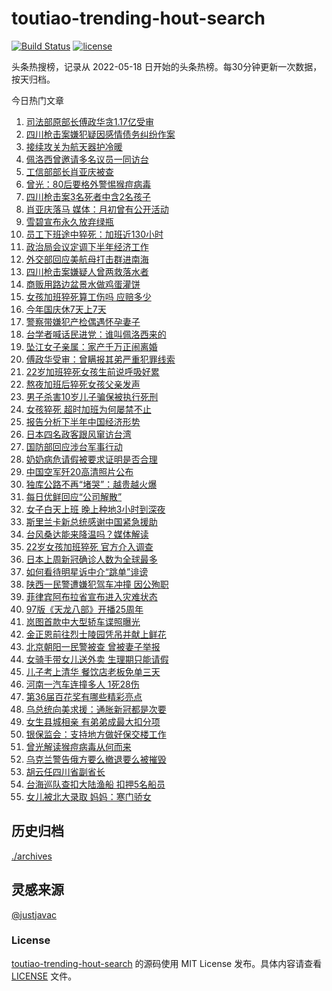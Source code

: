 <!--
 * @Author: WangLiShuai
 * @Date: 2022-05-17 14:08:06
 * @LastEditTime: 2022-05-18 14:51:18
 * @FilePath: \hot-search\toutiao-trending-hout-search\README.md
 * @Description:
-->

# toutiao-trending-hout-search

[![Build Status](https://github.com/justjavac/weibo-trending-hot-search/workflows/ci/badge.svg?branch=master)](https://github.com/wlswang/toutiao-trending-hout-search/actions) [![license](https://img.shields.io/github/license/wlswang/toutiao-trending-hout-search)](https://github.com/wlswang/toutiao-trending-hout-search/blob/master/LICENSE)

头条热搜榜，记录从 2022-05-18 日开始的头条热榜。每30分钟更新一次数据，按天归档。

今日热门文章

<!-- BEGIN -->
  <!-- 最后更新时间 Fri Jul 29 2022 01:43:57 GMT+0800 (China Standard Time) -->
  1. [司法部原部长傅政华贪1.17亿受审](https://www.toutiao.com/amos_land_page/?category_name=topic_innerflow&event_type=hot_board&log_pb=%7B%22category_name%22%3A%22topic_innerflow%22%2C%22cluster_type%22%3A%225%22%2C%22enter_from%22%3A%22click_category%22%2C%22entrance_hotspot%22%3A%22outside%22%2C%22event_type%22%3A%22hot_board%22%2C%22hot_board_cluster_id%22%3A%227125392339270372895%22%2C%22hot_board_impr_id%22%3A%222022072900584701015010021213A5C483%22%2C%22jump_page%22%3A%22hot_board_page%22%2C%22location%22%3A%22news_hot_card%22%2C%22page_location%22%3A%22hot_board_page%22%2C%22rank%22%3A%221%22%2C%22source%22%3A%22trending_tab%22%2C%22style_id%22%3A%2240132%22%2C%22title%22%3A%22%E5%8F%B8%E6%B3%95%E9%83%A8%E5%8E%9F%E9%83%A8%E9%95%BF%E5%82%85%E6%94%BF%E5%8D%8E%E8%B4%AA1.17%E4%BA%BF%E5%8F%97%E5%AE%A1%22%7D&rank=1&style_id=40132&topic_id=7125392339270372895)
1. [四川枪击案嫌犯疑因感情债务纠纷作案](https://www.toutiao.com/amos_land_page/?category_name=topic_innerflow&event_type=hot_board&log_pb=%7B%22category_name%22%3A%22topic_innerflow%22%2C%22cluster_type%22%3A%222%22%2C%22enter_from%22%3A%22click_category%22%2C%22entrance_hotspot%22%3A%22outside%22%2C%22event_type%22%3A%22hot_board%22%2C%22hot_board_cluster_id%22%3A%227125412738498560014%22%2C%22hot_board_impr_id%22%3A%222022072900584701015010021213A5C483%22%2C%22jump_page%22%3A%22hot_board_page%22%2C%22location%22%3A%22news_hot_card%22%2C%22page_location%22%3A%22hot_board_page%22%2C%22rank%22%3A%222%22%2C%22source%22%3A%22trending_tab%22%2C%22style_id%22%3A%2240132%22%2C%22title%22%3A%22%E5%9B%9B%E5%B7%9D%E6%9E%AA%E5%87%BB%E6%A1%88%E5%AB%8C%E7%8A%AF%E7%96%91%E5%9B%A0%E6%84%9F%E6%83%85%E5%80%BA%E5%8A%A1%E7%BA%A0%E7%BA%B7%E4%BD%9C%E6%A1%88%22%7D&rank=2&style_id=40132&topic_id=7125412738498560014)
1. [接续攻关为航天器护冷暖](https://www.toutiao.com/amos_land_page/?category_name=topic_innerflow&event_type=hot_board&log_pb=%7B%22category_name%22%3A%22topic_innerflow%22%2C%22cluster_type%22%3A%222%22%2C%22enter_from%22%3A%22click_category%22%2C%22entrance_hotspot%22%3A%22outside%22%2C%22event_type%22%3A%22hot_board%22%2C%22hot_board_cluster_id%22%3A%227125217503986647053%22%2C%22hot_board_impr_id%22%3A%222022072900584701015010021213A5C483%22%2C%22jump_page%22%3A%22hot_board_page%22%2C%22location%22%3A%22news_hot_card%22%2C%22page_location%22%3A%22hot_board_page%22%2C%22rank%22%3A%223%22%2C%22source%22%3A%22trending_tab%22%2C%22style_id%22%3A%2240132%22%2C%22title%22%3A%22%E6%8E%A5%E7%BB%AD%E6%94%BB%E5%85%B3%E4%B8%BA%E8%88%AA%E5%A4%A9%E5%99%A8%E6%8A%A4%E5%86%B7%E6%9A%96%22%7D&rank=3&style_id=40132&topic_id=7125217503986647053)
1. [佩洛西曾邀请多名议员一同访台](https://www.toutiao.com/amos_land_page/?category_name=topic_innerflow&event_type=hot_board&log_pb=%7B%22category_name%22%3A%22topic_innerflow%22%2C%22cluster_type%22%3A%226%22%2C%22enter_from%22%3A%22click_category%22%2C%22entrance_hotspot%22%3A%22outside%22%2C%22event_type%22%3A%22hot_board%22%2C%22hot_board_cluster_id%22%3A%227125259828196786206%22%2C%22hot_board_impr_id%22%3A%222022072900584701015010021213A5C483%22%2C%22jump_page%22%3A%22hot_board_page%22%2C%22location%22%3A%22news_hot_card%22%2C%22page_location%22%3A%22hot_board_page%22%2C%22rank%22%3A%224%22%2C%22source%22%3A%22trending_tab%22%2C%22style_id%22%3A%2240132%22%2C%22title%22%3A%22%E4%BD%A9%E6%B4%9B%E8%A5%BF%E6%9B%BE%E9%82%80%E8%AF%B7%E5%A4%9A%E5%90%8D%E8%AE%AE%E5%91%98%E4%B8%80%E5%90%8C%E8%AE%BF%E5%8F%B0%22%7D&rank=4&style_id=40132&topic_id=7125259828196786206)
1. [工信部部长肖亚庆被查](https://www.toutiao.com/amos_land_page/?category_name=topic_innerflow&event_type=hot_board&log_pb=%7B%22category_name%22%3A%22topic_innerflow%22%2C%22cluster_type%22%3A%222%22%2C%22enter_from%22%3A%22click_category%22%2C%22entrance_hotspot%22%3A%22outside%22%2C%22event_type%22%3A%22hot_board%22%2C%22hot_board_cluster_id%22%3A%227125338018721824805%22%2C%22hot_board_impr_id%22%3A%222022072900584701015010021213A5C483%22%2C%22jump_page%22%3A%22hot_board_page%22%2C%22location%22%3A%22news_hot_card%22%2C%22page_location%22%3A%22hot_board_page%22%2C%22rank%22%3A%225%22%2C%22source%22%3A%22trending_tab%22%2C%22style_id%22%3A%2240132%22%2C%22title%22%3A%22%E5%B7%A5%E4%BF%A1%E9%83%A8%E9%83%A8%E9%95%BF%E8%82%96%E4%BA%9A%E5%BA%86%E8%A2%AB%E6%9F%A5%22%7D&rank=5&style_id=40132&topic_id=7125338018721824805)
1. [曾光：80后要格外警惕猴痘病毒](https://www.toutiao.com/amos_land_page/?category_name=topic_innerflow&event_type=hot_board&log_pb=%7B%22category_name%22%3A%22topic_innerflow%22%2C%22cluster_type%22%3A%221%22%2C%22enter_from%22%3A%22click_category%22%2C%22entrance_hotspot%22%3A%22outside%22%2C%22event_type%22%3A%22hot_board%22%2C%22hot_board_cluster_id%22%3A%227125300480237895710%22%2C%22hot_board_impr_id%22%3A%222022072900584701015010021213A5C483%22%2C%22jump_page%22%3A%22hot_board_page%22%2C%22location%22%3A%22news_hot_card%22%2C%22page_location%22%3A%22hot_board_page%22%2C%22rank%22%3A%226%22%2C%22source%22%3A%22trending_tab%22%2C%22style_id%22%3A%2240132%22%2C%22title%22%3A%22%E6%9B%BE%E5%85%89%EF%BC%9A80%E5%90%8E%E8%A6%81%E6%A0%BC%E5%A4%96%E8%AD%A6%E6%83%95%E7%8C%B4%E7%97%98%E7%97%85%E6%AF%92%22%7D&rank=6&style_id=40132&topic_id=7125300480237895710)
1. [四川枪击案3名死者中含2名孩子](https://www.toutiao.com/amos_land_page/?category_name=topic_innerflow&event_type=hot_board&log_pb=%7B%22category_name%22%3A%22topic_innerflow%22%2C%22cluster_type%22%3A%226%22%2C%22enter_from%22%3A%22click_category%22%2C%22entrance_hotspot%22%3A%22outside%22%2C%22event_type%22%3A%22hot_board%22%2C%22hot_board_cluster_id%22%3A%227125063851120263176%22%2C%22hot_board_impr_id%22%3A%222022072900584701015010021213A5C483%22%2C%22jump_page%22%3A%22hot_board_page%22%2C%22location%22%3A%22news_hot_card%22%2C%22page_location%22%3A%22hot_board_page%22%2C%22rank%22%3A%227%22%2C%22source%22%3A%22trending_tab%22%2C%22style_id%22%3A%2240132%22%2C%22title%22%3A%22%E5%9B%9B%E5%B7%9D%E6%9E%AA%E5%87%BB%E6%A1%883%E5%90%8D%E6%AD%BB%E8%80%85%E4%B8%AD%E5%90%AB2%E5%90%8D%E5%AD%A9%E5%AD%90%22%7D&rank=7&style_id=40132&topic_id=7125063851120263176)
1. [肖亚庆落马 媒体：月初曾有公开活动](https://www.toutiao.com/amos_land_page/?category_name=topic_innerflow&event_type=hot_board&log_pb=%7B%22category_name%22%3A%22topic_innerflow%22%2C%22cluster_type%22%3A%225%22%2C%22enter_from%22%3A%22click_category%22%2C%22entrance_hotspot%22%3A%22outside%22%2C%22event_type%22%3A%22hot_board%22%2C%22hot_board_cluster_id%22%3A%227125348570495979020%22%2C%22hot_board_impr_id%22%3A%222022072900584701015010021213A5C483%22%2C%22jump_page%22%3A%22hot_board_page%22%2C%22location%22%3A%22news_hot_card%22%2C%22page_location%22%3A%22hot_board_page%22%2C%22rank%22%3A%228%22%2C%22source%22%3A%22trending_tab%22%2C%22style_id%22%3A%2240132%22%2C%22title%22%3A%22%E8%82%96%E4%BA%9A%E5%BA%86%E8%90%BD%E9%A9%AC+%E5%AA%92%E4%BD%93%EF%BC%9A%E6%9C%88%E5%88%9D%E6%9B%BE%E6%9C%89%E5%85%AC%E5%BC%80%E6%B4%BB%E5%8A%A8%22%7D&rank=8&style_id=40132&topic_id=7125348570495979020)
1. [雪碧宣布永久放弃绿瓶](https://www.toutiao.com/amos_land_page/?category_name=topic_innerflow&event_type=hot_board&log_pb=%7B%22category_name%22%3A%22topic_innerflow%22%2C%22cluster_type%22%3A%228%22%2C%22enter_from%22%3A%22click_category%22%2C%22entrance_hotspot%22%3A%22outside%22%2C%22event_type%22%3A%22hot_board%22%2C%22hot_board_cluster_id%22%3A%227125215608433541160%22%2C%22hot_board_impr_id%22%3A%222022072900584701015010021213A5C483%22%2C%22jump_page%22%3A%22hot_board_page%22%2C%22location%22%3A%22news_hot_card%22%2C%22page_location%22%3A%22hot_board_page%22%2C%22rank%22%3A%2210%22%2C%22source%22%3A%22trending_tab%22%2C%22style_id%22%3A%2240132%22%2C%22title%22%3A%22%E9%9B%AA%E7%A2%A7%E5%AE%A3%E5%B8%83%E6%B0%B8%E4%B9%85%E6%94%BE%E5%BC%83%E7%BB%BF%E7%93%B6%22%7D&rank=10&style_id=40132&topic_id=7125215608433541160)
1. [员工下班途中猝死：加班近130小时](https://www.toutiao.com/amos_land_page/?category_name=topic_innerflow&event_type=hot_board&log_pb=%7B%22category_name%22%3A%22topic_innerflow%22%2C%22cluster_type%22%3A%221%22%2C%22enter_from%22%3A%22click_category%22%2C%22entrance_hotspot%22%3A%22outside%22%2C%22event_type%22%3A%22hot_board%22%2C%22hot_board_cluster_id%22%3A%227125202706951569421%22%2C%22hot_board_impr_id%22%3A%222022072900584701015010021213A5C483%22%2C%22jump_page%22%3A%22hot_board_page%22%2C%22location%22%3A%22news_hot_card%22%2C%22page_location%22%3A%22hot_board_page%22%2C%22rank%22%3A%229%22%2C%22source%22%3A%22trending_tab%22%2C%22style_id%22%3A%2240132%22%2C%22title%22%3A%22%E5%91%98%E5%B7%A5%E4%B8%8B%E7%8F%AD%E9%80%94%E4%B8%AD%E7%8C%9D%E6%AD%BB%EF%BC%9A%E5%8A%A0%E7%8F%AD%E8%BF%91130%E5%B0%8F%E6%97%B6%22%7D&rank=9&style_id=40132&topic_id=7125202706951569421)
1. [政治局会议定调下半年经济工作](https://www.toutiao.com/amos_land_page/?category_name=topic_innerflow&event_type=hot_board&log_pb=%7B%22category_name%22%3A%22topic_innerflow%22%2C%22cluster_type%22%3A%226%22%2C%22enter_from%22%3A%22click_category%22%2C%22entrance_hotspot%22%3A%22outside%22%2C%22event_type%22%3A%22hot_board%22%2C%22hot_board_cluster_id%22%3A%227125355823261286404%22%2C%22hot_board_impr_id%22%3A%222022072900584701015010021213A5C483%22%2C%22jump_page%22%3A%22hot_board_page%22%2C%22location%22%3A%22news_hot_card%22%2C%22page_location%22%3A%22hot_board_page%22%2C%22rank%22%3A%2215%22%2C%22source%22%3A%22trending_tab%22%2C%22style_id%22%3A%2240132%22%2C%22title%22%3A%22%E6%94%BF%E6%B2%BB%E5%B1%80%E4%BC%9A%E8%AE%AE%E5%AE%9A%E8%B0%83%E4%B8%8B%E5%8D%8A%E5%B9%B4%E7%BB%8F%E6%B5%8E%E5%B7%A5%E4%BD%9C%22%7D&rank=15&style_id=40132&topic_id=7125355823261286404)
1. [外交部回应美航母打击群进南海](https://www.toutiao.com/amos_land_page/?category_name=topic_innerflow&event_type=hot_board&log_pb=%7B%22category_name%22%3A%22topic_innerflow%22%2C%22cluster_type%22%3A%226%22%2C%22enter_from%22%3A%22click_category%22%2C%22entrance_hotspot%22%3A%22outside%22%2C%22event_type%22%3A%22hot_board%22%2C%22hot_board_cluster_id%22%3A%227125307059771277353%22%2C%22hot_board_impr_id%22%3A%222022072900584701015010021213A5C483%22%2C%22jump_page%22%3A%22hot_board_page%22%2C%22location%22%3A%22news_hot_card%22%2C%22page_location%22%3A%22hot_board_page%22%2C%22rank%22%3A%2213%22%2C%22source%22%3A%22trending_tab%22%2C%22style_id%22%3A%2240132%22%2C%22title%22%3A%22%E5%A4%96%E4%BA%A4%E9%83%A8%E5%9B%9E%E5%BA%94%E7%BE%8E%E8%88%AA%E6%AF%8D%E6%89%93%E5%87%BB%E7%BE%A4%E8%BF%9B%E5%8D%97%E6%B5%B7%22%7D&rank=13&style_id=40132&topic_id=7125307059771277353)
1. [四川枪击案嫌疑人曾两救落水者](https://www.toutiao.com/amos_land_page/?category_name=topic_innerflow&event_type=hot_board&log_pb=%7B%22category_name%22%3A%22topic_innerflow%22%2C%22cluster_type%22%3A%222%22%2C%22enter_from%22%3A%22click_category%22%2C%22entrance_hotspot%22%3A%22outside%22%2C%22event_type%22%3A%22hot_board%22%2C%22hot_board_cluster_id%22%3A%227125257059905306655%22%2C%22hot_board_impr_id%22%3A%222022072900584701015010021213A5C483%22%2C%22jump_page%22%3A%22hot_board_page%22%2C%22location%22%3A%22news_hot_card%22%2C%22page_location%22%3A%22hot_board_page%22%2C%22rank%22%3A%2217%22%2C%22source%22%3A%22trending_tab%22%2C%22style_id%22%3A%2240132%22%2C%22title%22%3A%22%E5%9B%9B%E5%B7%9D%E6%9E%AA%E5%87%BB%E6%A1%88%E5%AB%8C%E7%96%91%E4%BA%BA%E6%9B%BE%E4%B8%A4%E6%95%91%E8%90%BD%E6%B0%B4%E8%80%85%22%7D&rank=17&style_id=40132&topic_id=7125257059905306655)
1. [商贩用路边盆景水做鸡蛋灌饼](https://www.toutiao.com/amos_land_page/?category_name=topic_innerflow&event_type=hot_board&log_pb=%7B%22category_name%22%3A%22topic_innerflow%22%2C%22cluster_type%22%3A%220%22%2C%22enter_from%22%3A%22click_category%22%2C%22entrance_hotspot%22%3A%22outside%22%2C%22event_type%22%3A%22hot_board%22%2C%22hot_board_cluster_id%22%3A%227125316667382431784%22%2C%22hot_board_impr_id%22%3A%222022072900584701015010021213A5C483%22%2C%22jump_page%22%3A%22hot_board_page%22%2C%22location%22%3A%22news_hot_card%22%2C%22page_location%22%3A%22hot_board_page%22%2C%22rank%22%3A%2212%22%2C%22source%22%3A%22trending_tab%22%2C%22style_id%22%3A%2240132%22%2C%22title%22%3A%22%E5%95%86%E8%B4%A9%E7%94%A8%E8%B7%AF%E8%BE%B9%E7%9B%86%E6%99%AF%E6%B0%B4%E5%81%9A%E9%B8%A1%E8%9B%8B%E7%81%8C%E9%A5%BC%22%7D&rank=12&style_id=40132&topic_id=7125316667382431784)
1. [女孩加班猝死算工伤吗 应赔多少](https://www.toutiao.com/amos_land_page/?category_name=topic_innerflow&event_type=hot_board&log_pb=%7B%22category_name%22%3A%22topic_innerflow%22%2C%22cluster_type%22%3A%221%22%2C%22enter_from%22%3A%22click_category%22%2C%22entrance_hotspot%22%3A%22outside%22%2C%22event_type%22%3A%22hot_board%22%2C%22hot_board_cluster_id%22%3A%227124616870962921509%22%2C%22hot_board_impr_id%22%3A%222022072900584701015010021213A5C483%22%2C%22jump_page%22%3A%22hot_board_page%22%2C%22location%22%3A%22news_hot_card%22%2C%22page_location%22%3A%22hot_board_page%22%2C%22rank%22%3A%2214%22%2C%22source%22%3A%22trending_tab%22%2C%22style_id%22%3A%2240132%22%2C%22title%22%3A%22%E5%A5%B3%E5%AD%A9%E5%8A%A0%E7%8F%AD%E7%8C%9D%E6%AD%BB%E7%AE%97%E5%B7%A5%E4%BC%A4%E5%90%97+%E5%BA%94%E8%B5%94%E5%A4%9A%E5%B0%91%22%7D&rank=14&style_id=40132&topic_id=7124616870962921509)
1. [今年国庆休7天上7天](https://www.toutiao.com/amos_land_page/?category_name=topic_innerflow&event_type=hot_board&log_pb=%7B%22category_name%22%3A%22topic_innerflow%22%2C%22cluster_type%22%3A%222%22%2C%22enter_from%22%3A%22click_category%22%2C%22entrance_hotspot%22%3A%22outside%22%2C%22event_type%22%3A%22hot_board%22%2C%22hot_board_cluster_id%22%3A%227124853996493209604%22%2C%22hot_board_impr_id%22%3A%222022072900584701015010021213A5C483%22%2C%22jump_page%22%3A%22hot_board_page%22%2C%22location%22%3A%22news_hot_card%22%2C%22page_location%22%3A%22hot_board_page%22%2C%22rank%22%3A%2218%22%2C%22source%22%3A%22trending_tab%22%2C%22style_id%22%3A%2240132%22%2C%22title%22%3A%22%E4%BB%8A%E5%B9%B4%E5%9B%BD%E5%BA%86%E4%BC%917%E5%A4%A9%E4%B8%8A7%E5%A4%A9%22%7D&rank=18&style_id=40132&topic_id=7124853996493209604)
1. [警察带嫌犯产检偶遇怀孕妻子](https://www.toutiao.com/amos_land_page/?category_name=topic_innerflow&event_type=hot_board&log_pb=%7B%22category_name%22%3A%22topic_innerflow%22%2C%22cluster_type%22%3A%224%22%2C%22enter_from%22%3A%22click_category%22%2C%22entrance_hotspot%22%3A%22outside%22%2C%22event_type%22%3A%22hot_board%22%2C%22hot_board_cluster_id%22%3A%227125323163700822057%22%2C%22hot_board_impr_id%22%3A%222022072900584701015010021213A5C483%22%2C%22jump_page%22%3A%22hot_board_page%22%2C%22location%22%3A%22news_hot_card%22%2C%22page_location%22%3A%22hot_board_page%22%2C%22rank%22%3A%2216%22%2C%22source%22%3A%22trending_tab%22%2C%22style_id%22%3A%2240132%22%2C%22title%22%3A%22%E8%AD%A6%E5%AF%9F%E5%B8%A6%E5%AB%8C%E7%8A%AF%E4%BA%A7%E6%A3%80%E5%81%B6%E9%81%87%E6%80%80%E5%AD%95%E5%A6%BB%E5%AD%90%22%7D&rank=16&style_id=40132&topic_id=7125323163700822057)
1. [台学者喊话民进党：谁叫佩洛西来的](https://www.toutiao.com/amos_land_page/?category_name=topic_innerflow&event_type=hot_board&log_pb=%7B%22category_name%22%3A%22topic_innerflow%22%2C%22cluster_type%22%3A%220%22%2C%22enter_from%22%3A%22click_category%22%2C%22entrance_hotspot%22%3A%22outside%22%2C%22event_type%22%3A%22hot_board%22%2C%22hot_board_cluster_id%22%3A%227124729624323424260%22%2C%22hot_board_impr_id%22%3A%222022072900584701015010021213A5C483%22%2C%22jump_page%22%3A%22hot_board_page%22%2C%22location%22%3A%22news_hot_card%22%2C%22page_location%22%3A%22hot_board_page%22%2C%22rank%22%3A%2220%22%2C%22source%22%3A%22trending_tab%22%2C%22style_id%22%3A%2240132%22%2C%22title%22%3A%22%E5%8F%B0%E5%AD%A6%E8%80%85%E5%96%8A%E8%AF%9D%E6%B0%91%E8%BF%9B%E5%85%9A%EF%BC%9A%E8%B0%81%E5%8F%AB%E4%BD%A9%E6%B4%9B%E8%A5%BF%E6%9D%A5%E7%9A%84%22%7D&rank=20&style_id=40132&topic_id=7124729624323424260)
1. [坠江女子亲属：家产千万正闹离婚](https://www.toutiao.com/amos_land_page/?category_name=topic_innerflow&event_type=hot_board&log_pb=%7B%22category_name%22%3A%22topic_innerflow%22%2C%22cluster_type%22%3A%221%22%2C%22enter_from%22%3A%22click_category%22%2C%22entrance_hotspot%22%3A%22outside%22%2C%22event_type%22%3A%22hot_board%22%2C%22hot_board_cluster_id%22%3A%227125271638019014697%22%2C%22hot_board_impr_id%22%3A%222022072900584701015010021213A5C483%22%2C%22jump_page%22%3A%22hot_board_page%22%2C%22location%22%3A%22news_hot_card%22%2C%22page_location%22%3A%22hot_board_page%22%2C%22rank%22%3A%2219%22%2C%22source%22%3A%22trending_tab%22%2C%22style_id%22%3A%2240132%22%2C%22title%22%3A%22%E5%9D%A0%E6%B1%9F%E5%A5%B3%E5%AD%90%E4%BA%B2%E5%B1%9E%EF%BC%9A%E5%AE%B6%E4%BA%A7%E5%8D%83%E4%B8%87%E6%AD%A3%E9%97%B9%E7%A6%BB%E5%A9%9A%22%7D&rank=19&style_id=40132&topic_id=7125271638019014697)
1. [傅政华受审：曾瞒报其弟严重犯罪线索](https://www.toutiao.com/amos_land_page/?category_name=topic_innerflow&event_type=hot_board&log_pb=%7B%22category_name%22%3A%22topic_innerflow%22%2C%22cluster_type%22%3A%225%22%2C%22enter_from%22%3A%22click_category%22%2C%22entrance_hotspot%22%3A%22outside%22%2C%22event_type%22%3A%22hot_board%22%2C%22hot_board_cluster_id%22%3A%227125401443082702349%22%2C%22hot_board_impr_id%22%3A%222022072900584701015010021213A5C483%22%2C%22jump_page%22%3A%22hot_board_page%22%2C%22location%22%3A%22news_hot_card%22%2C%22page_location%22%3A%22hot_board_page%22%2C%22rank%22%3A%2211%22%2C%22source%22%3A%22trending_tab%22%2C%22style_id%22%3A%2240132%22%2C%22title%22%3A%22%E5%82%85%E6%94%BF%E5%8D%8E%E5%8F%97%E5%AE%A1%EF%BC%9A%E6%9B%BE%E7%9E%92%E6%8A%A5%E5%85%B6%E5%BC%9F%E4%B8%A5%E9%87%8D%E7%8A%AF%E7%BD%AA%E7%BA%BF%E7%B4%A2%22%7D&rank=11&style_id=40132&topic_id=7125401443082702349)
1. [22岁加班猝死女孩生前说呼吸好累](https://www.toutiao.com/amos_land_page/?category_name=topic_innerflow&event_type=hot_board&log_pb=%7B%22category_name%22%3A%22topic_innerflow%22%2C%22cluster_type%22%3A%221%22%2C%22enter_from%22%3A%22click_category%22%2C%22entrance_hotspot%22%3A%22outside%22%2C%22event_type%22%3A%22hot_board%22%2C%22hot_board_cluster_id%22%3A%227125040207094628392%22%2C%22hot_board_impr_id%22%3A%222022072900584701015010021213A5C483%22%2C%22jump_page%22%3A%22hot_board_page%22%2C%22location%22%3A%22news_hot_card%22%2C%22page_location%22%3A%22hot_board_page%22%2C%22rank%22%3A%2222%22%2C%22source%22%3A%22trending_tab%22%2C%22style_id%22%3A%2240132%22%2C%22title%22%3A%2222%E5%B2%81%E5%8A%A0%E7%8F%AD%E7%8C%9D%E6%AD%BB%E5%A5%B3%E5%AD%A9%E7%94%9F%E5%89%8D%E8%AF%B4%E5%91%BC%E5%90%B8%E5%A5%BD%E7%B4%AF%22%7D&rank=22&style_id=40132&topic_id=7125040207094628392)
1. [熬夜加班后猝死女孩父亲发声](https://www.toutiao.com/amos_land_page/?category_name=topic_innerflow&event_type=hot_board&log_pb=%7B%22category_name%22%3A%22topic_innerflow%22%2C%22cluster_type%22%3A%225%22%2C%22enter_from%22%3A%22click_category%22%2C%22entrance_hotspot%22%3A%22outside%22%2C%22event_type%22%3A%22hot_board%22%2C%22hot_board_cluster_id%22%3A%227125334393320640014%22%2C%22hot_board_impr_id%22%3A%222022072900584701015010021213A5C483%22%2C%22jump_page%22%3A%22hot_board_page%22%2C%22location%22%3A%22news_hot_card%22%2C%22page_location%22%3A%22hot_board_page%22%2C%22rank%22%3A%2232%22%2C%22source%22%3A%22trending_tab%22%2C%22style_id%22%3A%2240132%22%2C%22title%22%3A%22%E7%86%AC%E5%A4%9C%E5%8A%A0%E7%8F%AD%E5%90%8E%E7%8C%9D%E6%AD%BB%E5%A5%B3%E5%AD%A9%E7%88%B6%E4%BA%B2%E5%8F%91%E5%A3%B0%22%7D&rank=32&style_id=40132&topic_id=7125334393320640014)
1. [男子杀害10岁儿子骗保被执行死刑](https://www.toutiao.com/amos_land_page/?category_name=topic_innerflow&event_type=hot_board&log_pb=%7B%22category_name%22%3A%22topic_innerflow%22%2C%22cluster_type%22%3A%228%22%2C%22enter_from%22%3A%22click_category%22%2C%22entrance_hotspot%22%3A%22outside%22%2C%22event_type%22%3A%22hot_board%22%2C%22hot_board_cluster_id%22%3A%227125355510961799200%22%2C%22hot_board_impr_id%22%3A%222022072900584701015010021213A5C483%22%2C%22jump_page%22%3A%22hot_board_page%22%2C%22location%22%3A%22news_hot_card%22%2C%22page_location%22%3A%22hot_board_page%22%2C%22rank%22%3A%2223%22%2C%22source%22%3A%22trending_tab%22%2C%22style_id%22%3A%2240132%22%2C%22title%22%3A%22%E7%94%B7%E5%AD%90%E6%9D%80%E5%AE%B310%E5%B2%81%E5%84%BF%E5%AD%90%E9%AA%97%E4%BF%9D%E8%A2%AB%E6%89%A7%E8%A1%8C%E6%AD%BB%E5%88%91%22%7D&rank=23&style_id=40132&topic_id=7125355510961799200)
1. [女孩猝死 超时加班为何屡禁不止](https://www.toutiao.com/amos_land_page/?category_name=topic_innerflow&event_type=hot_board&log_pb=%7B%22category_name%22%3A%22topic_innerflow%22%2C%22cluster_type%22%3A%222%22%2C%22enter_from%22%3A%22click_category%22%2C%22entrance_hotspot%22%3A%22outside%22%2C%22event_type%22%3A%22hot_board%22%2C%22hot_board_cluster_id%22%3A%227125299876308615206%22%2C%22hot_board_impr_id%22%3A%222022072900584701015010021213A5C483%22%2C%22jump_page%22%3A%22hot_board_page%22%2C%22location%22%3A%22news_hot_card%22%2C%22page_location%22%3A%22hot_board_page%22%2C%22rank%22%3A%2230%22%2C%22source%22%3A%22trending_tab%22%2C%22style_id%22%3A%2240132%22%2C%22title%22%3A%22%E5%A5%B3%E5%AD%A9%E7%8C%9D%E6%AD%BB+%E8%B6%85%E6%97%B6%E5%8A%A0%E7%8F%AD%E4%B8%BA%E4%BD%95%E5%B1%A1%E7%A6%81%E4%B8%8D%E6%AD%A2%22%7D&rank=30&style_id=40132&topic_id=7125299876308615206)
1. [报告分析下半年中国经济形势](https://www.toutiao.com/amos_land_page/?category_name=topic_innerflow&event_type=hot_board&log_pb=%7B%22category_name%22%3A%22topic_innerflow%22%2C%22cluster_type%22%3A%226%22%2C%22enter_from%22%3A%22click_category%22%2C%22entrance_hotspot%22%3A%22outside%22%2C%22event_type%22%3A%22hot_board%22%2C%22hot_board_cluster_id%22%3A%227125313987746463757%22%2C%22hot_board_impr_id%22%3A%222022072900584701015010021213A5C483%22%2C%22jump_page%22%3A%22hot_board_page%22%2C%22location%22%3A%22news_hot_card%22%2C%22page_location%22%3A%22hot_board_page%22%2C%22rank%22%3A%2226%22%2C%22source%22%3A%22trending_tab%22%2C%22style_id%22%3A%2240132%22%2C%22title%22%3A%22%E6%8A%A5%E5%91%8A%E5%88%86%E6%9E%90%E4%B8%8B%E5%8D%8A%E5%B9%B4%E4%B8%AD%E5%9B%BD%E7%BB%8F%E6%B5%8E%E5%BD%A2%E5%8A%BF%22%7D&rank=26&style_id=40132&topic_id=7125313987746463757)
1. [日本四名政客跟风窜访台湾](https://www.toutiao.com/amos_land_page/?category_name=topic_innerflow&event_type=hot_board&log_pb=%7B%22category_name%22%3A%22topic_innerflow%22%2C%22cluster_type%22%3A%226%22%2C%22enter_from%22%3A%22click_category%22%2C%22entrance_hotspot%22%3A%22outside%22%2C%22event_type%22%3A%22hot_board%22%2C%22hot_board_cluster_id%22%3A%227124955057665081376%22%2C%22hot_board_impr_id%22%3A%222022072900584701015010021213A5C483%22%2C%22jump_page%22%3A%22hot_board_page%22%2C%22location%22%3A%22news_hot_card%22%2C%22page_location%22%3A%22hot_board_page%22%2C%22rank%22%3A%2227%22%2C%22source%22%3A%22trending_tab%22%2C%22style_id%22%3A%2240132%22%2C%22title%22%3A%22%E6%97%A5%E6%9C%AC%E5%9B%9B%E5%90%8D%E6%94%BF%E5%AE%A2%E8%B7%9F%E9%A3%8E%E7%AA%9C%E8%AE%BF%E5%8F%B0%E6%B9%BE%22%7D&rank=27&style_id=40132&topic_id=7124955057665081376)
1. [国防部回应涉台军事行动](https://www.toutiao.com/amos_land_page/?category_name=topic_innerflow&event_type=hot_board&log_pb=%7B%22category_name%22%3A%22topic_innerflow%22%2C%22cluster_type%22%3A%225%22%2C%22enter_from%22%3A%22click_category%22%2C%22entrance_hotspot%22%3A%22outside%22%2C%22event_type%22%3A%22hot_board%22%2C%22hot_board_cluster_id%22%3A%227125342903307603469%22%2C%22hot_board_impr_id%22%3A%222022072900584701015010021213A5C483%22%2C%22jump_page%22%3A%22hot_board_page%22%2C%22location%22%3A%22news_hot_card%22%2C%22page_location%22%3A%22hot_board_page%22%2C%22rank%22%3A%2224%22%2C%22source%22%3A%22trending_tab%22%2C%22style_id%22%3A%2240132%22%2C%22title%22%3A%22%E5%9B%BD%E9%98%B2%E9%83%A8%E5%9B%9E%E5%BA%94%E6%B6%89%E5%8F%B0%E5%86%9B%E4%BA%8B%E8%A1%8C%E5%8A%A8%22%7D&rank=24&style_id=40132&topic_id=7125342903307603469)
1. [奶奶病危请假被要求证明是否合理](https://www.toutiao.com/amos_land_page/?category_name=topic_innerflow&event_type=hot_board&log_pb=%7B%22category_name%22%3A%22topic_innerflow%22%2C%22cluster_type%22%3A%221%22%2C%22enter_from%22%3A%22click_category%22%2C%22entrance_hotspot%22%3A%22outside%22%2C%22event_type%22%3A%22hot_board%22%2C%22hot_board_cluster_id%22%3A%227125042366947262476%22%2C%22hot_board_impr_id%22%3A%222022072900584701015010021213A5C483%22%2C%22jump_page%22%3A%22hot_board_page%22%2C%22location%22%3A%22news_hot_card%22%2C%22page_location%22%3A%22hot_board_page%22%2C%22rank%22%3A%2228%22%2C%22source%22%3A%22trending_tab%22%2C%22style_id%22%3A%2240132%22%2C%22title%22%3A%22%E5%A5%B6%E5%A5%B6%E7%97%85%E5%8D%B1%E8%AF%B7%E5%81%87%E8%A2%AB%E8%A6%81%E6%B1%82%E8%AF%81%E6%98%8E%E6%98%AF%E5%90%A6%E5%90%88%E7%90%86%22%7D&rank=28&style_id=40132&topic_id=7125042366947262476)
1. [中国空军歼20高清照片公布](https://www.toutiao.com/amos_land_page/?category_name=topic_innerflow&event_type=hot_board&log_pb=%7B%22category_name%22%3A%22topic_innerflow%22%2C%22cluster_type%22%3A%226%22%2C%22enter_from%22%3A%22click_category%22%2C%22entrance_hotspot%22%3A%22outside%22%2C%22event_type%22%3A%22hot_board%22%2C%22hot_board_cluster_id%22%3A%227124936100501520415%22%2C%22hot_board_impr_id%22%3A%222022072900584701015010021213A5C483%22%2C%22jump_page%22%3A%22hot_board_page%22%2C%22location%22%3A%22news_hot_card%22%2C%22page_location%22%3A%22hot_board_page%22%2C%22rank%22%3A%2221%22%2C%22source%22%3A%22trending_tab%22%2C%22style_id%22%3A%2240132%22%2C%22title%22%3A%22%E4%B8%AD%E5%9B%BD%E7%A9%BA%E5%86%9B%E6%AD%BC20%E9%AB%98%E6%B8%85%E7%85%A7%E7%89%87%E5%85%AC%E5%B8%83%22%7D&rank=21&style_id=40132&topic_id=7124936100501520415)
1. [独库公路不再“堵哭”：越贵越火爆](https://www.toutiao.com/amos_land_page/?category_name=topic_innerflow&event_type=hot_board&log_pb=%7B%22category_name%22%3A%22topic_innerflow%22%2C%22cluster_type%22%3A%222%22%2C%22enter_from%22%3A%22click_category%22%2C%22entrance_hotspot%22%3A%22outside%22%2C%22event_type%22%3A%22hot_board%22%2C%22hot_board_cluster_id%22%3A%227125290091190157325%22%2C%22hot_board_impr_id%22%3A%222022072900584701015010021213A5C483%22%2C%22jump_page%22%3A%22hot_board_page%22%2C%22location%22%3A%22news_hot_card%22%2C%22page_location%22%3A%22hot_board_page%22%2C%22rank%22%3A%2250%22%2C%22source%22%3A%22trending_tab%22%2C%22style_id%22%3A%2240132%22%2C%22title%22%3A%22%E7%8B%AC%E5%BA%93%E5%85%AC%E8%B7%AF%E4%B8%8D%E5%86%8D%E2%80%9C%E5%A0%B5%E5%93%AD%E2%80%9D%EF%BC%9A%E8%B6%8A%E8%B4%B5%E8%B6%8A%E7%81%AB%E7%88%86%22%7D&rank=50&style_id=40132&topic_id=7125290091190157325)
1. [每日优鲜回应“公司解散”](https://www.toutiao.com/amos_land_page/?category_name=topic_innerflow&event_type=hot_board&log_pb=%7B%22category_name%22%3A%22topic_innerflow%22%2C%22cluster_type%22%3A%221%22%2C%22enter_from%22%3A%22click_category%22%2C%22entrance_hotspot%22%3A%22outside%22%2C%22event_type%22%3A%22hot_board%22%2C%22hot_board_cluster_id%22%3A%227125370850731261964%22%2C%22hot_board_impr_id%22%3A%222022072900584701015010021213A5C483%22%2C%22jump_page%22%3A%22hot_board_page%22%2C%22location%22%3A%22news_hot_card%22%2C%22page_location%22%3A%22hot_board_page%22%2C%22rank%22%3A%2231%22%2C%22source%22%3A%22trending_tab%22%2C%22style_id%22%3A%2240132%22%2C%22title%22%3A%22%E6%AF%8F%E6%97%A5%E4%BC%98%E9%B2%9C%E5%9B%9E%E5%BA%94%E2%80%9C%E5%85%AC%E5%8F%B8%E8%A7%A3%E6%95%A3%E2%80%9D%22%7D&rank=31&style_id=40132&topic_id=7125370850731261964)
1. [女子白天上班 晚上种地3小时到深夜](https://www.toutiao.com/amos_land_page/?category_name=topic_innerflow&event_type=hot_board&log_pb=%7B%22category_name%22%3A%22topic_innerflow%22%2C%22cluster_type%22%3A%220%22%2C%22enter_from%22%3A%22click_category%22%2C%22entrance_hotspot%22%3A%22outside%22%2C%22event_type%22%3A%22hot_board%22%2C%22hot_board_cluster_id%22%3A%227125361900795199526%22%2C%22hot_board_impr_id%22%3A%222022072900584701015010021213A5C483%22%2C%22jump_page%22%3A%22hot_board_page%22%2C%22location%22%3A%22news_hot_card%22%2C%22page_location%22%3A%22hot_board_page%22%2C%22rank%22%3A%2225%22%2C%22source%22%3A%22trending_tab%22%2C%22style_id%22%3A%2240132%22%2C%22title%22%3A%22%E5%A5%B3%E5%AD%90%E7%99%BD%E5%A4%A9%E4%B8%8A%E7%8F%AD+%E6%99%9A%E4%B8%8A%E7%A7%8D%E5%9C%B03%E5%B0%8F%E6%97%B6%E5%88%B0%E6%B7%B1%E5%A4%9C%22%7D&rank=25&style_id=40132&topic_id=7125361900795199526)
1. [斯里兰卡新总统感谢中国紧急援助](https://www.toutiao.com/amos_land_page/?category_name=topic_innerflow&event_type=hot_board&log_pb=%7B%22category_name%22%3A%22topic_innerflow%22%2C%22cluster_type%22%3A%226%22%2C%22enter_from%22%3A%22click_category%22%2C%22entrance_hotspot%22%3A%22outside%22%2C%22event_type%22%3A%22hot_board%22%2C%22hot_board_cluster_id%22%3A%227125254501275009056%22%2C%22hot_board_impr_id%22%3A%222022072900584701015010021213A5C483%22%2C%22jump_page%22%3A%22hot_board_page%22%2C%22location%22%3A%22news_hot_card%22%2C%22page_location%22%3A%22hot_board_page%22%2C%22rank%22%3A%2239%22%2C%22source%22%3A%22trending_tab%22%2C%22style_id%22%3A%2240132%22%2C%22title%22%3A%22%E6%96%AF%E9%87%8C%E5%85%B0%E5%8D%A1%E6%96%B0%E6%80%BB%E7%BB%9F%E6%84%9F%E8%B0%A2%E4%B8%AD%E5%9B%BD%E7%B4%A7%E6%80%A5%E6%8F%B4%E5%8A%A9%22%7D&rank=39&style_id=40132&topic_id=7125254501275009056)
1. [台风桑达能来降温吗？媒体解读](https://www.toutiao.com/amos_land_page/?category_name=topic_innerflow&event_type=hot_board&log_pb=%7B%22category_name%22%3A%22topic_innerflow%22%2C%22cluster_type%22%3A%220%22%2C%22enter_from%22%3A%22click_category%22%2C%22entrance_hotspot%22%3A%22outside%22%2C%22event_type%22%3A%22hot_board%22%2C%22hot_board_cluster_id%22%3A%227125260834695020574%22%2C%22hot_board_impr_id%22%3A%222022072900584701015010021213A5C483%22%2C%22jump_page%22%3A%22hot_board_page%22%2C%22location%22%3A%22news_hot_card%22%2C%22page_location%22%3A%22hot_board_page%22%2C%22rank%22%3A%2234%22%2C%22source%22%3A%22trending_tab%22%2C%22style_id%22%3A%2240132%22%2C%22title%22%3A%22%E5%8F%B0%E9%A3%8E%E6%A1%91%E8%BE%BE%E8%83%BD%E6%9D%A5%E9%99%8D%E6%B8%A9%E5%90%97%EF%BC%9F%E5%AA%92%E4%BD%93%E8%A7%A3%E8%AF%BB%22%7D&rank=34&style_id=40132&topic_id=7125260834695020574)
1. [22岁女孩加班猝死 官方介入调查](https://www.toutiao.com/amos_land_page/?category_name=topic_innerflow&event_type=hot_board&log_pb=%7B%22category_name%22%3A%22topic_innerflow%22%2C%22cluster_type%22%3A%229%22%2C%22enter_from%22%3A%22click_category%22%2C%22entrance_hotspot%22%3A%22outside%22%2C%22event_type%22%3A%22hot_board%22%2C%22hot_board_cluster_id%22%3A%227125012274934185997%22%2C%22hot_board_impr_id%22%3A%222022072900584701015010021213A5C483%22%2C%22jump_page%22%3A%22hot_board_page%22%2C%22location%22%3A%22news_hot_card%22%2C%22page_location%22%3A%22hot_board_page%22%2C%22rank%22%3A%2238%22%2C%22source%22%3A%22trending_tab%22%2C%22style_id%22%3A%2240132%22%2C%22title%22%3A%2222%E5%B2%81%E5%A5%B3%E5%AD%A9%E5%8A%A0%E7%8F%AD%E7%8C%9D%E6%AD%BB+%E5%AE%98%E6%96%B9%E4%BB%8B%E5%85%A5%E8%B0%83%E6%9F%A5%22%7D&rank=38&style_id=40132&topic_id=7125012274934185997)
1. [日本上周新冠确诊人数为全球最多](https://www.toutiao.com/amos_land_page/?category_name=topic_innerflow&event_type=hot_board&log_pb=%7B%22category_name%22%3A%22topic_innerflow%22%2C%22cluster_type%22%3A%224%22%2C%22enter_from%22%3A%22click_category%22%2C%22entrance_hotspot%22%3A%22outside%22%2C%22event_type%22%3A%22hot_board%22%2C%22hot_board_cluster_id%22%3A%227125260778110173192%22%2C%22hot_board_impr_id%22%3A%222022072900584701015010021213A5C483%22%2C%22jump_page%22%3A%22hot_board_page%22%2C%22location%22%3A%22news_hot_card%22%2C%22page_location%22%3A%22hot_board_page%22%2C%22rank%22%3A%2236%22%2C%22source%22%3A%22trending_tab%22%2C%22style_id%22%3A%2240132%22%2C%22title%22%3A%22%E6%97%A5%E6%9C%AC%E4%B8%8A%E5%91%A8%E6%96%B0%E5%86%A0%E7%A1%AE%E8%AF%8A%E4%BA%BA%E6%95%B0%E4%B8%BA%E5%85%A8%E7%90%83%E6%9C%80%E5%A4%9A%22%7D&rank=36&style_id=40132&topic_id=7125260778110173192)
1. [如何看待明星诉中介“跳单”诽谤](https://www.toutiao.com/amos_land_page/?category_name=topic_innerflow&event_type=hot_board&log_pb=%7B%22category_name%22%3A%22topic_innerflow%22%2C%22cluster_type%22%3A%221%22%2C%22enter_from%22%3A%22click_category%22%2C%22entrance_hotspot%22%3A%22outside%22%2C%22event_type%22%3A%22hot_board%22%2C%22hot_board_cluster_id%22%3A%227125240581294391307%22%2C%22hot_board_impr_id%22%3A%222022072900584701015010021213A5C483%22%2C%22jump_page%22%3A%22hot_board_page%22%2C%22location%22%3A%22news_hot_card%22%2C%22page_location%22%3A%22hot_board_page%22%2C%22rank%22%3A%2244%22%2C%22source%22%3A%22trending_tab%22%2C%22style_id%22%3A%2240132%22%2C%22title%22%3A%22%E5%A6%82%E4%BD%95%E7%9C%8B%E5%BE%85%E6%98%8E%E6%98%9F%E8%AF%89%E4%B8%AD%E4%BB%8B%E2%80%9C%E8%B7%B3%E5%8D%95%E2%80%9D%E8%AF%BD%E8%B0%A4%22%7D&rank=44&style_id=40132&topic_id=7125240581294391307)
1. [陕西一民警遭嫌犯驾车冲撞 因公殉职](https://www.toutiao.com/amos_land_page/?category_name=topic_innerflow&event_type=hot_board&log_pb=%7B%22category_name%22%3A%22topic_innerflow%22%2C%22cluster_type%22%3A%228%22%2C%22enter_from%22%3A%22click_category%22%2C%22entrance_hotspot%22%3A%22outside%22%2C%22event_type%22%3A%22hot_board%22%2C%22hot_board_cluster_id%22%3A%227125293383605551143%22%2C%22hot_board_impr_id%22%3A%222022072900584701015010021213A5C483%22%2C%22jump_page%22%3A%22hot_board_page%22%2C%22location%22%3A%22news_hot_card%22%2C%22page_location%22%3A%22hot_board_page%22%2C%22rank%22%3A%2240%22%2C%22source%22%3A%22trending_tab%22%2C%22style_id%22%3A%2240132%22%2C%22title%22%3A%22%E9%99%95%E8%A5%BF%E4%B8%80%E6%B0%91%E8%AD%A6%E9%81%AD%E5%AB%8C%E7%8A%AF%E9%A9%BE%E8%BD%A6%E5%86%B2%E6%92%9E+%E5%9B%A0%E5%85%AC%E6%AE%89%E8%81%8C%22%7D&rank=40&style_id=40132&topic_id=7125293383605551143)
1. [菲律宾阿布拉省宣布进入灾难状态](https://www.toutiao.com/amos_land_page/?category_name=topic_innerflow&event_type=hot_board&log_pb=%7B%22category_name%22%3A%22topic_innerflow%22%2C%22cluster_type%22%3A%226%22%2C%22enter_from%22%3A%22click_category%22%2C%22entrance_hotspot%22%3A%22outside%22%2C%22event_type%22%3A%22hot_board%22%2C%22hot_board_cluster_id%22%3A%227125344787938410510%22%2C%22hot_board_impr_id%22%3A%222022072901435701015805122601C0A377%22%2C%22jump_page%22%3A%22hot_board_page%22%2C%22location%22%3A%22news_hot_card%22%2C%22page_location%22%3A%22hot_board_page%22%2C%22rank%22%3A%2239%22%2C%22source%22%3A%22trending_tab%22%2C%22style_id%22%3A%2240132%22%2C%22title%22%3A%22%E8%8F%B2%E5%BE%8B%E5%AE%BE%E9%98%BF%E5%B8%83%E6%8B%89%E7%9C%81%E5%AE%A3%E5%B8%83%E8%BF%9B%E5%85%A5%E7%81%BE%E9%9A%BE%E7%8A%B6%E6%80%81%22%7D&rank=39&style_id=40132&topic_id=7125344787938410510)
1. [97版《天龙八部》开播25周年](https://www.toutiao.com/amos_land_page/?category_name=topic_innerflow&event_type=hot_board&log_pb=%7B%22category_name%22%3A%22topic_innerflow%22%2C%22cluster_type%22%3A%221%22%2C%22enter_from%22%3A%22click_category%22%2C%22entrance_hotspot%22%3A%22outside%22%2C%22event_type%22%3A%22hot_board%22%2C%22hot_board_cluster_id%22%3A%227124838769361944610%22%2C%22hot_board_impr_id%22%3A%222022072900584701015010021213A5C483%22%2C%22jump_page%22%3A%22hot_board_page%22%2C%22location%22%3A%22news_hot_card%22%2C%22page_location%22%3A%22hot_board_page%22%2C%22rank%22%3A%2237%22%2C%22source%22%3A%22trending_tab%22%2C%22style_id%22%3A%2240132%22%2C%22title%22%3A%2297%E7%89%88%E3%80%8A%E5%A4%A9%E9%BE%99%E5%85%AB%E9%83%A8%E3%80%8B%E5%BC%80%E6%92%AD25%E5%91%A8%E5%B9%B4%22%7D&rank=37&style_id=40132&topic_id=7124838769361944610)
1. [岚图首款中大型轿车谍照曝光](https://www.toutiao.com/amos_land_page/?category_name=topic_innerflow&event_type=hot_board&log_pb=%7B%22category_name%22%3A%22topic_innerflow%22%2C%22cluster_type%22%3A%226%22%2C%22enter_from%22%3A%22click_category%22%2C%22entrance_hotspot%22%3A%22outside%22%2C%22event_type%22%3A%22hot_board%22%2C%22hot_board_cluster_id%22%3A%227125218218977230888%22%2C%22hot_board_impr_id%22%3A%222022072901435701015805122601C0A377%22%2C%22jump_page%22%3A%22hot_board_page%22%2C%22location%22%3A%22news_hot_card%22%2C%22page_location%22%3A%22hot_board_page%22%2C%22rank%22%3A%2241%22%2C%22source%22%3A%22trending_tab%22%2C%22style_id%22%3A%2240132%22%2C%22title%22%3A%22%E5%B2%9A%E5%9B%BE%E9%A6%96%E6%AC%BE%E4%B8%AD%E5%A4%A7%E5%9E%8B%E8%BD%BF%E8%BD%A6%E8%B0%8D%E7%85%A7%E6%9B%9D%E5%85%89%22%7D&rank=41&style_id=40132&topic_id=7125218218977230888)
1. [金正恩前往烈士陵园凭吊并献上鲜花](https://www.toutiao.com/amos_land_page/?category_name=topic_innerflow&event_type=hot_board&log_pb=%7B%22category_name%22%3A%22topic_innerflow%22%2C%22cluster_type%22%3A%226%22%2C%22enter_from%22%3A%22click_category%22%2C%22entrance_hotspot%22%3A%22outside%22%2C%22event_type%22%3A%22hot_board%22%2C%22hot_board_cluster_id%22%3A%227125260663361896485%22%2C%22hot_board_impr_id%22%3A%222022072900584701015010021213A5C483%22%2C%22jump_page%22%3A%22hot_board_page%22%2C%22location%22%3A%22news_hot_card%22%2C%22page_location%22%3A%22hot_board_page%22%2C%22rank%22%3A%2243%22%2C%22source%22%3A%22trending_tab%22%2C%22style_id%22%3A%2240132%22%2C%22title%22%3A%22%E9%87%91%E6%AD%A3%E6%81%A9%E5%89%8D%E5%BE%80%E7%83%88%E5%A3%AB%E9%99%B5%E5%9B%AD%E5%87%AD%E5%90%8A%E5%B9%B6%E7%8C%AE%E4%B8%8A%E9%B2%9C%E8%8A%B1%22%7D&rank=43&style_id=40132&topic_id=7125260663361896485)
1. [北京朝阳一民警被查 曾被妻子举报](https://www.toutiao.com/amos_land_page/?category_name=topic_innerflow&event_type=hot_board&log_pb=%7B%22category_name%22%3A%22topic_innerflow%22%2C%22cluster_type%22%3A%2210%22%2C%22enter_from%22%3A%22click_category%22%2C%22entrance_hotspot%22%3A%22outside%22%2C%22event_type%22%3A%22hot_board%22%2C%22hot_board_cluster_id%22%3A%227125350013093285389%22%2C%22hot_board_impr_id%22%3A%222022072900584701015010021213A5C483%22%2C%22jump_page%22%3A%22hot_board_page%22%2C%22location%22%3A%22news_hot_card%22%2C%22page_location%22%3A%22hot_board_page%22%2C%22rank%22%3A%2242%22%2C%22source%22%3A%22trending_tab%22%2C%22style_id%22%3A%2240132%22%2C%22title%22%3A%22%E5%8C%97%E4%BA%AC%E6%9C%9D%E9%98%B3%E4%B8%80%E6%B0%91%E8%AD%A6%E8%A2%AB%E6%9F%A5+%E6%9B%BE%E8%A2%AB%E5%A6%BB%E5%AD%90%E4%B8%BE%E6%8A%A5%22%7D&rank=42&style_id=40132&topic_id=7125350013093285389)
1. [女骑手带女儿送外卖 生理期只能请假](https://www.toutiao.com/amos_land_page/?category_name=topic_innerflow&event_type=hot_board&log_pb=%7B%22category_name%22%3A%22topic_innerflow%22%2C%22cluster_type%22%3A%221%22%2C%22enter_from%22%3A%22click_category%22%2C%22entrance_hotspot%22%3A%22outside%22%2C%22event_type%22%3A%22hot_board%22%2C%22hot_board_cluster_id%22%3A%227125201758426497039%22%2C%22hot_board_impr_id%22%3A%222022072900584701015010021213A5C483%22%2C%22jump_page%22%3A%22hot_board_page%22%2C%22location%22%3A%22news_hot_card%22%2C%22page_location%22%3A%22hot_board_page%22%2C%22rank%22%3A%2241%22%2C%22source%22%3A%22trending_tab%22%2C%22style_id%22%3A%2240132%22%2C%22title%22%3A%22%E5%A5%B3%E9%AA%91%E6%89%8B%E5%B8%A6%E5%A5%B3%E5%84%BF%E9%80%81%E5%A4%96%E5%8D%96+%E7%94%9F%E7%90%86%E6%9C%9F%E5%8F%AA%E8%83%BD%E8%AF%B7%E5%81%87%22%7D&rank=41&style_id=40132&topic_id=7125201758426497039)
1. [儿子考上清华 餐饮店老板免单三天](https://www.toutiao.com/amos_land_page/?category_name=topic_innerflow&event_type=hot_board&log_pb=%7B%22category_name%22%3A%22topic_innerflow%22%2C%22cluster_type%22%3A%226%22%2C%22enter_from%22%3A%22click_category%22%2C%22entrance_hotspot%22%3A%22outside%22%2C%22event_type%22%3A%22hot_board%22%2C%22hot_board_cluster_id%22%3A%227125253843226460190%22%2C%22hot_board_impr_id%22%3A%222022072901435701015805122601C0A377%22%2C%22jump_page%22%3A%22hot_board_page%22%2C%22location%22%3A%22news_hot_card%22%2C%22page_location%22%3A%22hot_board_page%22%2C%22rank%22%3A%2245%22%2C%22source%22%3A%22trending_tab%22%2C%22style_id%22%3A%2240132%22%2C%22title%22%3A%22%E5%84%BF%E5%AD%90%E8%80%83%E4%B8%8A%E6%B8%85%E5%8D%8E+%E9%A4%90%E9%A5%AE%E5%BA%97%E8%80%81%E6%9D%BF%E5%85%8D%E5%8D%95%E4%B8%89%E5%A4%A9%22%7D&rank=45&style_id=40132&topic_id=7125253843226460190)
1. [河南一汽车连撞多人 1死28伤](https://www.toutiao.com/amos_land_page/?category_name=topic_innerflow&event_type=hot_board&log_pb=%7B%22category_name%22%3A%22topic_innerflow%22%2C%22cluster_type%22%3A%220%22%2C%22enter_from%22%3A%22click_category%22%2C%22entrance_hotspot%22%3A%22outside%22%2C%22event_type%22%3A%22hot_board%22%2C%22hot_board_cluster_id%22%3A%227125261642870292480%22%2C%22hot_board_impr_id%22%3A%222022072900584701015010021213A5C483%22%2C%22jump_page%22%3A%22hot_board_page%22%2C%22location%22%3A%22news_hot_card%22%2C%22page_location%22%3A%22hot_board_page%22%2C%22rank%22%3A%2247%22%2C%22source%22%3A%22trending_tab%22%2C%22style_id%22%3A%2240132%22%2C%22title%22%3A%22%E6%B2%B3%E5%8D%97%E4%B8%80%E6%B1%BD%E8%BD%A6%E8%BF%9E%E6%92%9E%E5%A4%9A%E4%BA%BA+1%E6%AD%BB28%E4%BC%A4%22%7D&rank=47&style_id=40132&topic_id=7125261642870292480)
1. [第36届百花奖有哪些精彩亮点](https://www.toutiao.com/amos_land_page/?category_name=topic_innerflow&event_type=hot_board&log_pb=%7B%22category_name%22%3A%22topic_innerflow%22%2C%22cluster_type%22%3A%222%22%2C%22enter_from%22%3A%22click_category%22%2C%22entrance_hotspot%22%3A%22outside%22%2C%22event_type%22%3A%22hot_board%22%2C%22hot_board_cluster_id%22%3A%227124659329633878023%22%2C%22hot_board_impr_id%22%3A%222022072901435701015805122601C0A377%22%2C%22jump_page%22%3A%22hot_board_page%22%2C%22location%22%3A%22news_hot_card%22%2C%22page_location%22%3A%22hot_board_page%22%2C%22rank%22%3A%2247%22%2C%22source%22%3A%22trending_tab%22%2C%22style_id%22%3A%2240132%22%2C%22title%22%3A%22%E7%AC%AC36%E5%B1%8A%E7%99%BE%E8%8A%B1%E5%A5%96%E6%9C%89%E5%93%AA%E4%BA%9B%E7%B2%BE%E5%BD%A9%E4%BA%AE%E7%82%B9%22%7D&rank=47&style_id=40132&topic_id=7124659329633878023)
1. [乌总统向美求援：通胀新冠都是次要](https://www.toutiao.com/amos_land_page/?category_name=topic_innerflow&event_type=hot_board&log_pb=%7B%22category_name%22%3A%22topic_innerflow%22%2C%22cluster_type%22%3A%226%22%2C%22enter_from%22%3A%22click_category%22%2C%22entrance_hotspot%22%3A%22outside%22%2C%22event_type%22%3A%22hot_board%22%2C%22hot_board_cluster_id%22%3A%227125210049261076495%22%2C%22hot_board_impr_id%22%3A%222022072901435701015805122601C0A377%22%2C%22jump_page%22%3A%22hot_board_page%22%2C%22location%22%3A%22news_hot_card%22%2C%22page_location%22%3A%22hot_board_page%22%2C%22rank%22%3A%2248%22%2C%22source%22%3A%22trending_tab%22%2C%22style_id%22%3A%2240132%22%2C%22title%22%3A%22%E4%B9%8C%E6%80%BB%E7%BB%9F%E5%90%91%E7%BE%8E%E6%B1%82%E6%8F%B4%EF%BC%9A%E9%80%9A%E8%83%80%E6%96%B0%E5%86%A0%E9%83%BD%E6%98%AF%E6%AC%A1%E8%A6%81%22%7D&rank=48&style_id=40132&topic_id=7125210049261076495)
1. [女生县城相亲 有弟弟成最大扣分项](https://www.toutiao.com/amos_land_page/?category_name=topic_innerflow&event_type=hot_board&log_pb=%7B%22category_name%22%3A%22topic_innerflow%22%2C%22cluster_type%22%3A%221%22%2C%22enter_from%22%3A%22click_category%22%2C%22entrance_hotspot%22%3A%22outside%22%2C%22event_type%22%3A%22hot_board%22%2C%22hot_board_cluster_id%22%3A%227124608834315747335%22%2C%22hot_board_impr_id%22%3A%222022072900584701015010021213A5C483%22%2C%22jump_page%22%3A%22hot_board_page%22%2C%22location%22%3A%22news_hot_card%22%2C%22page_location%22%3A%22hot_board_page%22%2C%22rank%22%3A%2249%22%2C%22source%22%3A%22trending_tab%22%2C%22style_id%22%3A%2240132%22%2C%22title%22%3A%22%E5%A5%B3%E7%94%9F%E5%8E%BF%E5%9F%8E%E7%9B%B8%E4%BA%B2+%E6%9C%89%E5%BC%9F%E5%BC%9F%E6%88%90%E6%9C%80%E5%A4%A7%E6%89%A3%E5%88%86%E9%A1%B9%22%7D&rank=49&style_id=40132&topic_id=7124608834315747335)
1. [银保监会：支持地方做好保交楼工作](https://www.toutiao.com/amos_land_page/?category_name=topic_innerflow&event_type=hot_board&log_pb=%7B%22category_name%22%3A%22topic_innerflow%22%2C%22cluster_type%22%3A%228%22%2C%22enter_from%22%3A%22click_category%22%2C%22entrance_hotspot%22%3A%22outside%22%2C%22event_type%22%3A%22hot_board%22%2C%22hot_board_cluster_id%22%3A%227125356838429655079%22%2C%22hot_board_impr_id%22%3A%222022072900584701015010021213A5C483%22%2C%22jump_page%22%3A%22hot_board_page%22%2C%22location%22%3A%22news_hot_card%22%2C%22page_location%22%3A%22hot_board_page%22%2C%22rank%22%3A%2235%22%2C%22source%22%3A%22trending_tab%22%2C%22style_id%22%3A%2240132%22%2C%22title%22%3A%22%E9%93%B6%E4%BF%9D%E7%9B%91%E4%BC%9A%EF%BC%9A%E6%94%AF%E6%8C%81%E5%9C%B0%E6%96%B9%E5%81%9A%E5%A5%BD%E4%BF%9D%E4%BA%A4%E6%A5%BC%E5%B7%A5%E4%BD%9C%22%7D&rank=35&style_id=40132&topic_id=7125356838429655079)
1. [曾光解读猴痘病毒从何而来](https://www.toutiao.com/amos_land_page/?category_name=topic_innerflow&event_type=hot_board&log_pb=%7B%22category_name%22%3A%22topic_innerflow%22%2C%22cluster_type%22%3A%220%22%2C%22enter_from%22%3A%22click_category%22%2C%22entrance_hotspot%22%3A%22outside%22%2C%22event_type%22%3A%22hot_board%22%2C%22hot_board_cluster_id%22%3A%227125222029434814464%22%2C%22hot_board_impr_id%22%3A%222022072900584701015010021213A5C483%22%2C%22jump_page%22%3A%22hot_board_page%22%2C%22location%22%3A%22news_hot_card%22%2C%22page_location%22%3A%22hot_board_page%22%2C%22rank%22%3A%2229%22%2C%22source%22%3A%22trending_tab%22%2C%22style_id%22%3A%2240132%22%2C%22title%22%3A%22%E6%9B%BE%E5%85%89%E8%A7%A3%E8%AF%BB%E7%8C%B4%E7%97%98%E7%97%85%E6%AF%92%E4%BB%8E%E4%BD%95%E8%80%8C%E6%9D%A5%22%7D&rank=29&style_id=40132&topic_id=7125222029434814464)
1. [乌克兰警告俄方要么撤退要么被摧毁](https://www.toutiao.com/amos_land_page/?category_name=topic_innerflow&event_type=hot_board&log_pb=%7B%22category_name%22%3A%22topic_innerflow%22%2C%22cluster_type%22%3A%220%22%2C%22enter_from%22%3A%22click_category%22%2C%22entrance_hotspot%22%3A%22outside%22%2C%22event_type%22%3A%22hot_board%22%2C%22hot_board_cluster_id%22%3A%227125238286557118501%22%2C%22hot_board_impr_id%22%3A%222022072900584701015010021213A5C483%22%2C%22jump_page%22%3A%22hot_board_page%22%2C%22location%22%3A%22news_hot_card%22%2C%22page_location%22%3A%22hot_board_page%22%2C%22rank%22%3A%2233%22%2C%22source%22%3A%22trending_tab%22%2C%22style_id%22%3A%2240132%22%2C%22title%22%3A%22%E4%B9%8C%E5%85%8B%E5%85%B0%E8%AD%A6%E5%91%8A%E4%BF%84%E6%96%B9%E8%A6%81%E4%B9%88%E6%92%A4%E9%80%80%E8%A6%81%E4%B9%88%E8%A2%AB%E6%91%A7%E6%AF%81%22%7D&rank=33&style_id=40132&topic_id=7125238286557118501)
1. [胡云任四川省副省长](https://www.toutiao.com/amos_land_page/?category_name=topic_innerflow&event_type=hot_board&log_pb=%7B%22category_name%22%3A%22topic_innerflow%22%2C%22cluster_type%22%3A%220%22%2C%22enter_from%22%3A%22click_category%22%2C%22entrance_hotspot%22%3A%22outside%22%2C%22event_type%22%3A%22hot_board%22%2C%22hot_board_cluster_id%22%3A%227125231147314839587%22%2C%22hot_board_impr_id%22%3A%222022072900584701015010021213A5C483%22%2C%22jump_page%22%3A%22hot_board_page%22%2C%22location%22%3A%22news_hot_card%22%2C%22page_location%22%3A%22hot_board_page%22%2C%22rank%22%3A%2245%22%2C%22source%22%3A%22trending_tab%22%2C%22style_id%22%3A%2240132%22%2C%22title%22%3A%22%E8%83%A1%E4%BA%91%E4%BB%BB%E5%9B%9B%E5%B7%9D%E7%9C%81%E5%89%AF%E7%9C%81%E9%95%BF%22%7D&rank=45&style_id=40132&topic_id=7125231147314839587)
1. [台海巡队查扣大陆渔船 扣押5名船员](https://www.toutiao.com/amos_land_page/?category_name=topic_innerflow&event_type=hot_board&log_pb=%7B%22category_name%22%3A%22topic_innerflow%22%2C%22cluster_type%22%3A%225%22%2C%22enter_from%22%3A%22click_category%22%2C%22entrance_hotspot%22%3A%22outside%22%2C%22event_type%22%3A%22hot_board%22%2C%22hot_board_cluster_id%22%3A%227125315971337686559%22%2C%22hot_board_impr_id%22%3A%222022072900584701015010021213A5C483%22%2C%22jump_page%22%3A%22hot_board_page%22%2C%22location%22%3A%22news_hot_card%22%2C%22page_location%22%3A%22hot_board_page%22%2C%22rank%22%3A%2246%22%2C%22source%22%3A%22trending_tab%22%2C%22style_id%22%3A%2240132%22%2C%22title%22%3A%22%E5%8F%B0%E6%B5%B7%E5%B7%A1%E9%98%9F%E6%9F%A5%E6%89%A3%E5%A4%A7%E9%99%86%E6%B8%94%E8%88%B9+%E6%89%A3%E6%8A%BC5%E5%90%8D%E8%88%B9%E5%91%98%22%7D&rank=46&style_id=40132&topic_id=7125315971337686559)
1. [女儿被北大录取 妈妈：寒门骄女](https://www.toutiao.com/amos_land_page/?category_name=topic_innerflow&event_type=hot_board&log_pb=%7B%22category_name%22%3A%22topic_innerflow%22%2C%22cluster_type%22%3A%222%22%2C%22enter_from%22%3A%22click_category%22%2C%22entrance_hotspot%22%3A%22outside%22%2C%22event_type%22%3A%22hot_board%22%2C%22hot_board_cluster_id%22%3A%227125249721513279519%22%2C%22hot_board_impr_id%22%3A%222022072900584701015010021213A5C483%22%2C%22jump_page%22%3A%22hot_board_page%22%2C%22location%22%3A%22news_hot_card%22%2C%22page_location%22%3A%22hot_board_page%22%2C%22rank%22%3A%2248%22%2C%22source%22%3A%22trending_tab%22%2C%22style_id%22%3A%2240132%22%2C%22title%22%3A%22%E5%A5%B3%E5%84%BF%E8%A2%AB%E5%8C%97%E5%A4%A7%E5%BD%95%E5%8F%96+%E5%A6%88%E5%A6%88%EF%BC%9A%E5%AF%92%E9%97%A8%E9%AA%84%E5%A5%B3%22%7D&rank=48&style_id=40132&topic_id=7125249721513279519)
  <!-- END -->

## 历史归档

[./archives](./archives)

## 灵感来源

[@justjavac](https://github.com/justjavac)

### License

[toutiao-trending-hout-search](https://github.com/wlswang/toutiao-trending-hout-search)
的源码使用 MIT License 发布。具体内容请查看 [LICENSE](./LICENSE) 文件。
